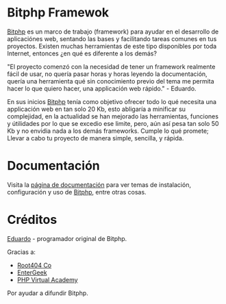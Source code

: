 # Bitphp Framewok

[Bitphp][bitphp-home] es un marco de trabajo (framework) para ayudar en el desarrollo de aplicaciónes web, sentando las bases y facilitando tareas comunes en tus proyectos. Existen muchas herramientas de este tipo disponibles por toda Internet, entonces ¿en qué es diferente a los demás?

"El proyecto comenzó con la necesidad de tener un framework realmente fácil de usar, no quería pasar horas y horas leyendo la documentación, quería una herramienta qué sin conocimiento previo del tema me permita hacer lo que quiero hacer, una applicación web rápido." - Eduardo.

En sus inicios [Bitphp][bitphp-home] tenía como objetivo ofrecer todo lo qué necesita una applicación web en tan solo 20 Kb, esto abligaría a minificar su complejidad, en la actualidad se han mejorado las herramientas, funciones y útilidades por lo que se excedio ese limite, pero, aún así pesa tan solo 50 Kb y no envidia nada a los demás frameworks. Cumple lo qué promete; Llevar a cabo tu proyecto de manera simple, sencilla, y rápida.

# Documentación

Visita la [página de documentación][bitphp-docs] para ver temas de instalación, configuración y uso de [Bitphp][bitphp-home], entre otras cosas.

# Créditos

[Eduardo] - programador original de Bitphp.

Gracias a:

- [Root404 Co]
- [EnterGeek]
- [PHP Virtual Academy]

Por ayudar a difundir Bitphp.

[Eduardo]: <mailto://eduardo@root404.com>
[Root404 Co]: <http://root404.com>
[EnterGeek]: <https://www.facebook.com/EnterGeekTech>
[PHP Virtual Academy]: <https://www.facebook.com/pvacademy>
[bitphp-home]: <http://bitphp.root404.com>
[bitphp-docs]: <http://bitphp.root404.com/docs>